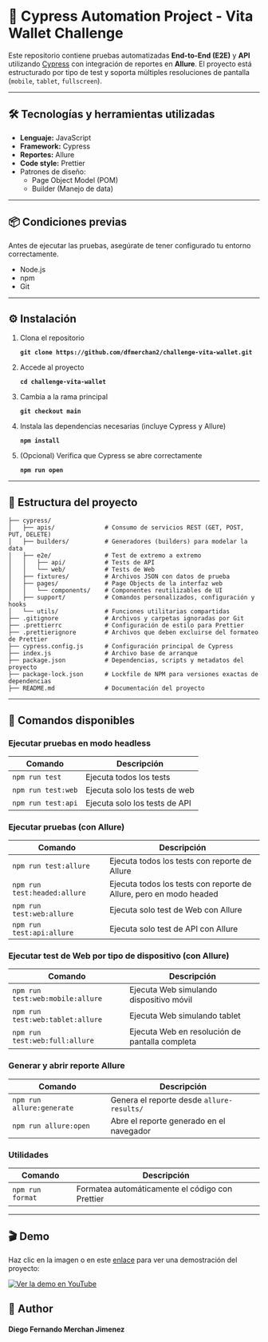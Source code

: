 # 🧪 Cypress Automation Project - Vita Wallet Challenge

Este repositorio contiene pruebas automatizadas **End-to-End (E2E)** y **API**
utilizando [Cypress](https://www.cypress.io/) con integración de reportes en **Allure**. El proyecto está estructurado
por tipo de test y soporta múltiples resoluciones de pantalla (`mobile`, `tablet`, `fullscreen`).

---

## 🛠️ Tecnologías y herramientas utilizadas
* **Lenguaje:** JavaScript
* **Framework:** Cypress
* **Reportes:** Allure
* **Code style:** Prettier
* Patrones de diseño: 
  * Page Object Model (POM)
  * Builder (Manejo de data)

---

## 📦 Condiciones previas

Antes de ejecutar las pruebas, asegúrate de tener configurado tu entorno correctamente.

* Node.js
* npm
* Git

---

## ⚙️ Instalación

1. Clona el repositorio

   **`git clone https://github.com/dfmerchan2/challenge-vita-wallet.git`**

2. Accede al proyecto

   **`cd challenge-vita-wallet`**

3. Cambia a la rama principal

   **`git checkout main`**

4. Instala las dependencias necesarias (incluye Cypress y Allure)

   **`npm install`**

5. (Opcional) Verifica que Cypress se abre correctamente

   **`npm run open `**

---

## 📁 Estructura del proyecto

```challenge-vita-wallet/
├── cypress/             
│   ├── apis/              # Consumo de servicios REST (GET, POST, PUT, DELETE)
│   ├── builders/          # Generadores (builders) para modelar la data
│   ├── e2e/               # Test de extremo a extremo
│   │   ├── api/           # Tests de API
│   │   └── web/           # Tests de Web
│   ├── fixtures/          # Archivos JSON con datos de prueba
│   ├── pages/             # Page Objects de la interfaz web
│   │   └── components/    # Componentes reutilizables de UI
│   ├── support/           # Comandos personalizados, configuración y hooks
│   └── utils/             # Funciones utilitarias compartidas
├── .gitignore             # Archivos y carpetas ignoradas por Git
├── .prettierrc            # Configuración de estilo para Prettier
├── .prettierignore        # Archivos que deben excluirse del formateo de Prettier
├── cypress.config.js      # Configuración principal de Cypress
├── index.js               # Archivo base de arranque
├── package.json           # Dependencias, scripts y metadatos del proyecto
├── package-lock.json      # Lockfile de NPM para versiones exactas de dependencias
├── README.md              # Documentación del proyecto
```

---

## 🚀 Comandos disponibles

### Ejecutar pruebas en modo headless

| Comando            | Descripción                   |
|--------------------|-------------------------------|
| `npm run test`     | Ejecuta todos los tests       |
| `npm run test:web` | Ejecuta solo los tests de web |
| `npm run test:api` | Ejecuta solo los tests de API |

### Ejecutar pruebas (con Allure)

| Comando                      | Descripción                                                        |
|------------------------------|--------------------------------------------------------------------|
| `npm run test:allure`        | Ejecuta todos los tests con reporte de Allure                      |
| `npm run test:headed:allure` | Ejecuta todos los tests con reporte de Allure, pero en modo headed |
| `npm run test:web:allure`    | Ejecuta solo test de Web con Allure                                |
| `npm run test:api:allure`    | Ejecuta solo test de API con Allure                                |

### Ejecutar test de Web por tipo de dispositivo (con Allure)

| Comando                          | Descripción                                    |
|----------------------------------|------------------------------------------------|
| `npm run test:web:mobile:allure` | Ejecuta Web simulando dispositivo móvil        |
| `npm run test:web:tablet:allure` | Ejecuta Web simulando tablet                   |
| `npm run test:web:full:allure`   | Ejecuta Web en resolución de pantalla completa |

### Generar y abrir reporte Allure

| Comando                   | Descripción                               |
|---------------------------|-------------------------------------------|
| `npm run allure:generate` | Genera el reporte desde `allure-results/` |
| `npm run allure:open`     | Abre el reporte generado en el navegador  |

### Utilidades

| Comando          | Descripción                                     |
|------------------|-------------------------------------------------|
| `npm run format` | Formatea automáticamente el código con Prettier |

---

## 🎬 Demo

Haz clic en la imagen o en este [enlace](https://www.youtube.com/watch?v=rTsfn8OExko) para ver una demostración del proyecto:

[![Ver la demo en YouTube](https://img.youtube.com/vi/rTsfn8OExko/0.jpg)](https://www.youtube.com/watch?v=rTsfn8OExko)

## 🤖 Author

#### Diego Fernando Merchan Jimenez